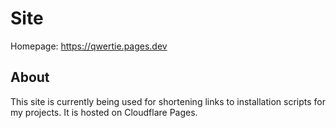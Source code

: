 # Site

Homepage: <https://qwertie.pages.dev>

## About

This site is currently being used for shortening links to installation scripts for my projects.
It is hosted on Cloudflare Pages.

